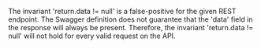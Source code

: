 The invariant 'return.data != null' is a false-positive for the given REST endpoint. The Swagger definition does not guarantee that the 'data' field in the response will always be present. Therefore, the invariant 'return.data != null' will not hold for every valid request on the API.
